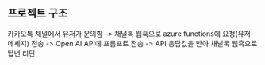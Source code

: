 ## 프로젝트 구조

카카오톡 채널에서 유저가 문의함 -> 채널톡 웹훅으로 azure functions에 요청(유저 메세지) 전송 -> Open AI API에 프롬프트 전송 -> API 응답값을 받아 채널톡 웹훅으로 답변 리턴
